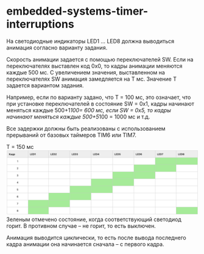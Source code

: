 # embedded-systems-timer-interruptions
На светодиодные индикаторы LED1 … LED8 должна выводиться анимация согласно варианту задания.

Скорость анимации задается с помощью переключателей SW. Если на переключателях выставлен код 0x0, то кадры анимации меняются каждые 500 мс. С увеличением значения, выставленном на переключателях SW анимация замедляется на T мс. Значение T задается вариантом задания.

Например, если по варианту задано, что T = 100 мс, это означает, что при установке переключателей в состояние SW = 0x1, кадры начинают меняться каждые 500+1*100= 600 мс, если SW = 0x5, то кадры начинают меняться каждые 500+5*100 = 1000 мс и т.д.

Все задержки должны быть реализованы с использованием прерываний от базовых таймеров TIM6 или TIM7.

T = 150 мс
![картинка](task/task.png)​
Зеленым отмечено состояние, когда соответствующий светодиод горит. В противном случае – не горит, то есть выключен.

Анимация выводится циклически, то есть после вывода последнего кадра анимации она начинается сначала – с первого кадра.
